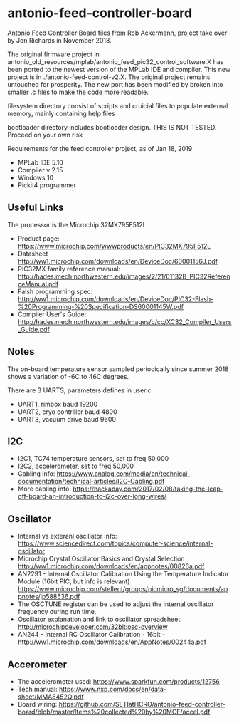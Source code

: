 # antonio-feed-controller-board
Antonio Feed Controller Board files from Rob Ackermann, project take over by Jon Richards in November 2018.

The original firmware project in antonio_old_resources/mplab/antonio_feed_pic32_control_software.X has been ported to the newest version of the MPLab IDE and compiler. This new project is in ./antonio-feed-control-v2.X. The original project remains untouched for prosperity. The new port has been modified by broken into smaller .c files to make the code more readable.

filesystem directory consist of scripts and cruicial files to populate external memory, mainly containing help files

bootloader directory includes bootloader design. THIS IS NOT TESTED. Proceed on your own risk

Requirements for the feed controller project, as of Jan 18, 2019

  - MPLab IDE 5.10
  - Compiler v 2.15
  - Windows 10
  - Pickit4 programmer

## Useful Links

The processor is the Microchip 32MX795F512L
  - Product page: https://www.microchip.com/wwwproducts/en/PIC32MX795F512L
  - Datasheet http://ww1.microchip.com/downloads/en/DeviceDoc/60001156J.pdf
  - PIC32MX family reference manual: http://hades.mech.northwestern.edu/images/2/21/61132B_PIC32ReferenceManual.pdf
  - Falsh programming spec: http://ww1.microchip.com/downloads/en/DeviceDoc/PIC32-Flash-%20Programming-%20Specification-DS60001145W.pdf
  - Compiler User's Guide: http://hades.mech.northwestern.edu/images/c/cc/XC32_Compiler_Users_Guide.pdf

## Notes

The on-board temperature sensor sampled periodically since summer 2018 shows a variation of -6C to 46C degrees.

There are 3 UARTS, parameters defines in user.c

  - UART1, rimbox baud 19200
  - UART2, cryo contriller baud 4800
  - UART3, vacuum drive baud 9600

## I2C 

  - I2C1, TC74 temperature sensors, set to freq 50,000
  - I2C2, accelerometer, set to freq 50,000
  - Cabling info: https://www.analog.com/media/en/technical-documentation/technical-articles/I2C-Cabling.pdf
  - More cabling info: https://hackaday.com/2017/02/08/taking-the-leap-off-board-an-introduction-to-i2c-over-long-wires/


## Oscillator

  - Internal vs exteranl oscillator info: https://www.sciencedirect.com/topics/computer-science/internal-oscillator
  - Microchip Crystal Oscillator Basics and Crystal Selection http://ww1.microchip.com/downloads/en/appnotes/00826a.pdf
  - AN2291 - Internal Oscillator Calibration Using the Temperature Indicator Module (16bit PIC, but info is relevant) https://www.microchip.com/stellent/groups/picmicro_sg/documents/appnotes/jp588536.pdf
  - The OSCTUNE register can be used to adjust the internal oscillator frequency during run time. 
  - Oscillator explanation and link to oscillator spreadsheet: http://microchipdeveloper.com/32bit:osc-overview
  - AN244 - Internal RC Oscillator Calibration - 16bit - http://ww1.microchip.com/downloads/en/AppNotes/00244a.pdf

## Accerometer

  - The accelerometer used: https://www.sparkfun.com/products/12756
  - Tech manual: https://www.nxp.com/docs/en/data-sheet/MMA8452Q.pdf
  - Board wiring: https://github.com/SETIatHCRO/antonio-feed-controller-board/blob/master/Items%20collected%20by%20MCF/accel.pdf




